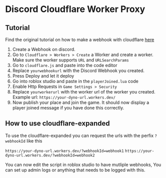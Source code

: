 # Discord Cloudflare Worker Proxy

## Tutorial
Find the original tutorial on how to make a webhook with cloudflare [here](https://devforum.roblox.com/t/webhooks-how-to-use-cloudflare-workers-for-sending-discord-messages/3296869)

1. Create a Webhook on discord.
2. Go to `Cloudflare > Workers > Create` a Worker and create a worker. Make sure the worker supports `URL` and `URLSearchParams`
3. Go to `cloudflare.js` and paste into the code editor
4. Replace `yourwebhookurl` with the Discord Webhook you created.
5. Press Deploy and let it deploy
6. Go into roblox studio and paste in the `playerJoined.lua` code
7. Enable Http Requests in `Game Settings > Security` 
8. Replace `yourworkerurl` with the worker url of the worker you created. Example url: `https://your-dyno-url.workers.dev/`
9. Now publish your place and join the game.
    It should now display a player joined message if you have done this correctly.

## How to use cloudflare-expanded 

To use the cloudflare-expanded you can request the urls with the perfix `?webhookId` like this

`https://your-dyno-url.workers.dev/?webhookId=webhook1`
`https://your-dyno-url.workers.dev/?webhookId=webhook2`

You can now edit the script in roblox studio to have mutliple webhooks, You can set up admin logs or anything that needs to be logged with this.
